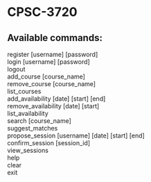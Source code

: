 # CPSC-3720

Available commands:  
---
register [username] [password]  
login [username] [password]  
logout  
add_course [course_name]  
remove_course [course_name]  
list_courses  
add_availability [date] [start] [end]  
remove_availability [date] [start]  
list_availability  
search [course_name]  
suggest_matches  
propose_session [username] [date] [start] [end]  
confirm_session [session_id]  
view_sessions  
help  
clear  
exit  
